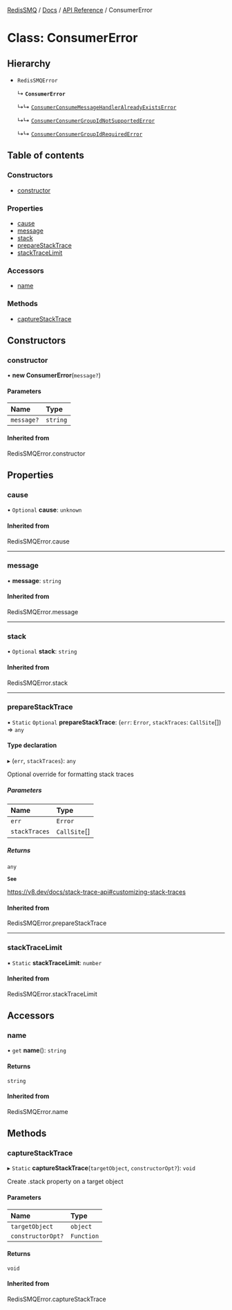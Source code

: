 [RedisSMQ](../../../README.md) / [Docs](../../README.md) / [API Reference](../README.md) / ConsumerError

# Class: ConsumerError

## Hierarchy

- `RedisSMQError`

  ↳ **`ConsumerError`**

  ↳↳ [`ConsumerConsumeMessageHandlerAlreadyExistsError`](ConsumerConsumeMessageHandlerAlreadyExistsError.md)

  ↳↳ [`ConsumerConsumerGroupIdNotSupportedError`](ConsumerConsumerGroupIdNotSupportedError.md)

  ↳↳ [`ConsumerConsumerGroupIdRequiredError`](ConsumerConsumerGroupIdRequiredError.md)

## Table of contents

### Constructors

- [constructor](ConsumerError.md#constructor)

### Properties

- [cause](ConsumerError.md#cause)
- [message](ConsumerError.md#message)
- [stack](ConsumerError.md#stack)
- [prepareStackTrace](ConsumerError.md#preparestacktrace)
- [stackTraceLimit](ConsumerError.md#stacktracelimit)

### Accessors

- [name](ConsumerError.md#name)

### Methods

- [captureStackTrace](ConsumerError.md#capturestacktrace)

## Constructors

### constructor

• **new ConsumerError**(`message?`)

#### Parameters

| Name | Type |
| :------ | :------ |
| `message?` | `string` |

#### Inherited from

RedisSMQError.constructor

## Properties

### cause

• `Optional` **cause**: `unknown`

#### Inherited from

RedisSMQError.cause

___

### message

• **message**: `string`

#### Inherited from

RedisSMQError.message

___

### stack

• `Optional` **stack**: `string`

#### Inherited from

RedisSMQError.stack

___

### prepareStackTrace

▪ `Static` `Optional` **prepareStackTrace**: (`err`: `Error`, `stackTraces`: `CallSite`[]) => `any`

#### Type declaration

▸ (`err`, `stackTraces`): `any`

Optional override for formatting stack traces

##### Parameters

| Name | Type |
| :------ | :------ |
| `err` | `Error` |
| `stackTraces` | `CallSite`[] |

##### Returns

`any`

**`See`**

https://v8.dev/docs/stack-trace-api#customizing-stack-traces

#### Inherited from

RedisSMQError.prepareStackTrace

___

### stackTraceLimit

▪ `Static` **stackTraceLimit**: `number`

#### Inherited from

RedisSMQError.stackTraceLimit

## Accessors

### name

• `get` **name**(): `string`

#### Returns

`string`

#### Inherited from

RedisSMQError.name

## Methods

### captureStackTrace

▸ `Static` **captureStackTrace**(`targetObject`, `constructorOpt?`): `void`

Create .stack property on a target object

#### Parameters

| Name | Type |
| :------ | :------ |
| `targetObject` | `object` |
| `constructorOpt?` | `Function` |

#### Returns

`void`

#### Inherited from

RedisSMQError.captureStackTrace
